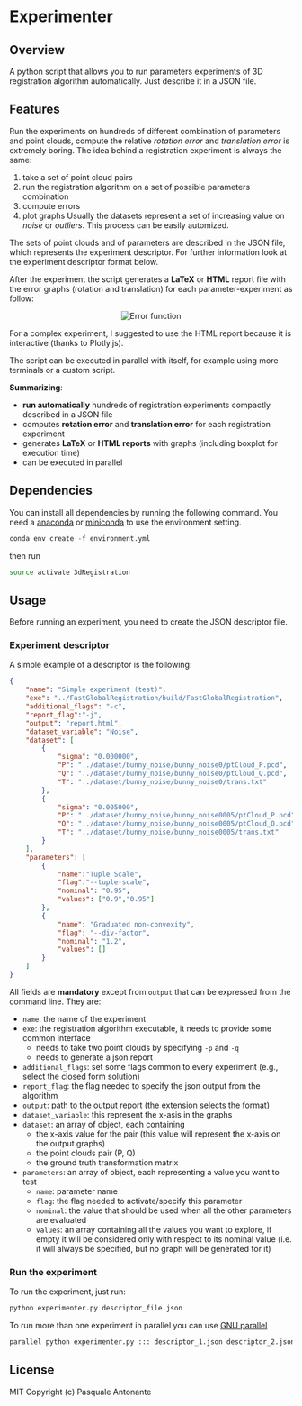 # Experimenter

## Overview
A python script that allows you to run parameters experiments of 3D registration algorithm automatically. Just describe it in a JSON file.

## Features

Run the experiments on hundreds of different combination of parameters and point clouds, compute the relative _rotation error_ and _translation error_ is extremely boring. The idea behind a registration experiment is always the same: 
1. take a set of point cloud pairs
2. run the registration algorithm on a set of possible parameters combination 
3. compute errors
4. plot graphs
Usually the datasets represent a set of increasing value on _noise_ or _outliers_. This process can be easily automized.

The sets of point clouds and of parameters are described in the JSON file, which represents the experiment descriptor. For further information look at the experiment descriptor format below.

After the experiment the script generates a **LaTeX** or **HTML** report file with the error graphs (rotation and translation) for each parameter-experiment as follow:

<p align="center">
<img alt="Error function" src="http://latex.codecogs.com/svg.latex?%5Cbegin%7Balign%2A%7D%0D%0A%26%5Cepsilon_%7B%5Ctext%7Brotation%7D%7D%3D%5ClVert%5Ctext%7Bangle%7D%5Cbig%28R_%7B%5Ctext%7Bground%20truth%7D%7D%5Ccdot%20R_%7B%5Ctext%7Bestimated%7D%7D%5ET%5Cbig%29%5CrVert%5C%5C%0D%0A%26%5Cepsilon_%7B%5Ctext%7Btranslation%7D%7D%3D%5ClVert%20t_%7B%5Ctext%7Bground%20truth%7D%7D-t_%7B%5Ctext%7Bestimated%7D%7D%20%5CrVert%0D%0A%5Cend%7Balign%2A%7D">
</p>


For a complex experiment, I suggested to use the HTML report because it is interactive (thanks to Plotly.js).

The script can be executed in parallel with itself, for example using more terminals or a custom script.

**Summarizing**:

- **run automatically** hundreds of registration experiments compactly described in a JSON file
- computes **rotation error** and **translation error** for each registration experiment
- generates **LaTeX** or **HTML reports** with graphs (including boxplot for execution time)
- can be executed in parallel

## Dependencies

You can install all dependencies by running the following command.
You need a [anaconda](https://www.continuum.io/downloads) or [miniconda](https://conda.io/miniconda.html) to use the environment setting.

```python
conda env create -f environment.yml 
```

then run

```sh
source activate 3dRegistration
```

## Usage

Before running an experiment, you need to create the JSON descriptor file.

### Experiment descriptor

A simple example of a descriptor is the following:
 
```json
{
    "name": "Simple experiment (test)",
    "exe": "../FastGlobalRegistration/build/FastGlobalRegistration",
    "additional_flags": "-c",
    "report_flag":"-j",
    "output": "report.html",
    "dataset_variable": "Noise",
    "dataset": [
        {
            "sigma": "0.000000",
            "P": "../dataset/bunny_noise/bunny_noise0/ptCloud_P.pcd",
            "Q": "../dataset/bunny_noise/bunny_noise0/ptCloud_Q.pcd",
            "T": "../dataset/bunny_noise/bunny_noise0/trans.txt"
        },
        {
            "sigma": "0.005000",
            "P": "../dataset/bunny_noise/bunny_noise0005/ptCloud_P.pcd",
            "Q": "../dataset/bunny_noise/bunny_noise0005/ptCloud_Q.pcd",
            "T": "../dataset/bunny_noise/bunny_noise0005/trans.txt"
        }
    ],
    "parameters": [
        {
            "name":"Tuple Scale",
            "flag":"--tuple-scale",
            "nominal": "0.95",
            "values": ["0.9","0.95"]
        },
        {
            "name": "Graduated non-convexity",
            "flag": "--div-factor",
            "nominal": "1.2",
            "values": []
        }
    ]
}
```

All fields are **mandatory** except from `output` that can be expressed from the command line. They are:

- `name`: the name of the experiment
- `exe`: the registration algorithm executable, it needs to provide some common interface
    - needs to take two point clouds by specifying `-p` and `-q`
    - needs to generate a json report
- `additional_flags`: set some flags common to every experiment (e.g., select the closed form solution)
- `report_flag`: the flag needed to specify the json output from the algorithm
- `output`: path to the output report (the extension selects the format)
- `dataset_variable`: this represent the x-asis in the graphs
- `dataset`: an array of object, each containing
    - the x-axis value for the pair (this value will represent the x-axis on the output graphs)
    - the point clouds pair (P, Q)
    - the ground truth transformation matrix
- `parameters`: an array of object, each representing a value you want to test
    - `name`: parameter name
    - `flag`: the flag needed to activate/specify this parameter
    - `nominal`: the value that should be used when all the other parameters are evaluated
    - `values`: an array containing all the values you want to explore, if empty it will be considered only with respect to its nominal value (i.e. it will always be specified, but no graph will be generated for it)

### Run the experiment

To run the experiment, just run:

```sh
python experimenter.py descriptor_file.json
```

To run more than one experiment in parallel you can use [GNU parallel](http://www.gnu.org/s/parallel})

```sh
parallel python experimenter.py ::: descriptor_1.json descriptor_2.json
```

## License
MIT Copyright (c) Pasquale Antonante